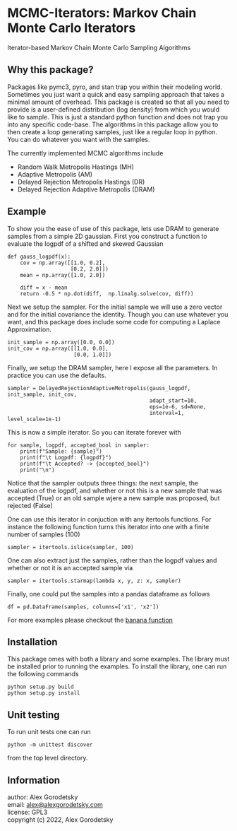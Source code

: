 # MCMC-Iterators: Markov Chain Monte Carlo Iterators
Iterator-based Markov Chain Monte Carlo Sampling Algorithms

## Why this package?
Packages like pymc3, pyro, and stan trap you within their modeling world. Sometimes you just want a quick and easy sampling approach that takes a minimal amount of overhead. This package is created so that all you need to provide is a user-defined distribution (log density) from which you would like to sample. This is just a standard python function and does not trap you into any specific code-base. The algorithms in this package allow you to then create a loop generating samples, just like a regular loop in python. You can do whatever you want with the samples. 

The currently implemented MCMC algorithms include
* Random Walk Metropolis Hastings (MH)
* Adaptive Metropolis (AM)
* Delayed Rejection Metropolis Hastings  (DR)
* Delayed Rejection Adaptive Metropolis (DRAM) 
    
    
## Example

To show you the ease of use of this package, lets use DRAM to generate samples from a simple 2D gaussian.
First you construct a function to evaluate the logpdf of a shifted and skewed Gaussian

    def gauss_logpdf(x):
        cov = np.array([[1.0, 0.2], 
                        [0.2, 2.0]])
        mean = np.array([1.0, 2.0])
        
        diff = x - mean
        return -0.5 * np.dot(diff,  np.linalg.solve(cov, diff))
        
Next we setup the sampler. For the initial sample we will use a zero vector and for the initial covariance the identity. Though you can use whatever you want, and this package does include some code for computing a Laplace Approximation.


    init_sample = np.array([0.0, 0.0])
    init_cov = np.array([[1.0, 0.0], 
                         [0.0, 1.0]])
                         
Finally, we setup the DRAM sampler, here I expose all the parameters. In practice you can use the defaults.
    
    sampler = DelayedRejectionAdaptiveMetropolis(gauss_logpdf, init_sample, init_cov,
                                                 adapt_start=10,
                                                 eps=1e-6, sd=None,
                                                 interval=1, level_scale=1e-1)


This is now a simple iterator. So you can iterate forever with

    for sample, logpdf, accepted_bool in sampler:
        print(f"Sample: {sample}")
        print(f"\t Logpdf: {logpdf}")
        print(f"\t Accepted? -> {accepted_bool}")
        print("\n")
        
Notice that the sampler outputs three things: the next sample, the evaluation of the logpdf, and whether or not this is a new sample that was accepted (True) or an old sample wjere a new sample was proposed, but rejected (False)

One can use this iterator in conjuction with any itertools functions. For instance the following function turns this iterator into one with a finite number of samples (100)

    sampler = itertools.islice(sampler, 100)
    
One can also extract just the samples, rather than the logpdf values and whether or not it is an accepted sample via

    sampler = itertools.starmap(lambda x, y, z: x, sampler)
    
Finally, one could put the samples into a pandas dataframe as follows

    df = pd.DataFrame(samples, columns=['x1', 'x2'])
    
For more examples please checkout the [banana function](examples/banana.py)

## Installation

This package omes with both a library and some examples. The library must be installed prior to running the examples. To install the library, one can run the following commands

	python setup.py build
	python setup.py install

## Unit testing

To run unit tests one can run

    python -m unittest discover

from the top level directory.

## Information
author: Alex Gorodetsky  
email:  alex@alexgorodetsky.com  
license: GPL3  
copyright (c) 2022, Alex Gorodetsky  
